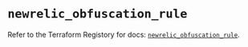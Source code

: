 # `newrelic_obfuscation_rule`

Refer to the Terraform Registory for docs: [`newrelic_obfuscation_rule`](https://registry.terraform.io/providers/newrelic/newrelic/3.26.0/docs/resources/obfuscation_rule).
